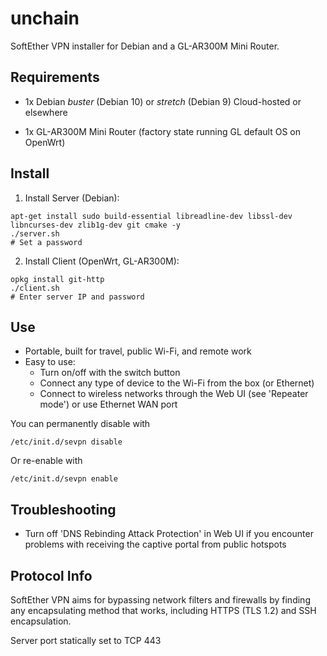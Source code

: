 # unchain

SoftEther VPN installer for Debian and a GL-AR300M Mini Router.

## Requirements

- 1x Debian _buster_ (Debian 10) or _stretch_ (Debian 9) Cloud-hosted or elsewhere

- 1x GL-AR300M Mini Router (factory state running GL default OS on OpenWrt)

## Install

1. Install Server (Debian):

```
apt-get install sudo build-essential libreadline-dev libssl-dev libncurses-dev zlib1g-dev git cmake -y
./server.sh
# Set a password
```

2. Install Client (OpenWrt, GL-AR300M):

```
opkg install git-http
./client.sh
# Enter server IP and password
```

## Use

* Portable, built for travel, public Wi-Fi, and remote work
* Easy to use:
  * Turn on/off with the switch button
  * Connect any type of device to the Wi-Fi from the box (or Ethernet)
  * Connect to wireless networks through the Web UI (see 'Repeater mode') or use Ethernet WAN port

You can permanently disable with

```
/etc/init.d/sevpn disable
```

Or re-enable with

```
/etc/init.d/sevpn enable
```

## Troubleshooting

- Turn off 'DNS Rebinding Attack Protection' in Web UI if you encounter problems with receiving the captive portal from public hotspots

## Protocol Info

SoftEther VPN aims for bypassing network filters and firewalls by finding any encapsulating method that works, including HTTPS (TLS 1.2) and SSH encapsulation.

Server port statically set to TCP 443
